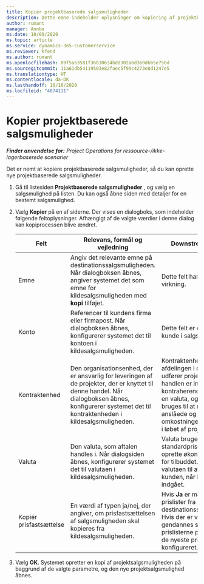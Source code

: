 ```yaml
---
title: Kopier projektbaserede salgsmuligheder
description: Dette emne indeholder oplysninger om kopiering af projektbaserede salgsmuligheder i Project Operations.
author: rumant
manager: Annbe
ms.date: 10/09/2020
ms.topic: article
ms.service: dynamics-365-customerservice
ms.reviewer: kfend
ms.author: rumant
ms.openlocfilehash: 89f5a63581f36b30634bdd302a6d360d6b5e75bd
ms.sourcegitcommit: 11a61db54119503e82faec5f99c4273e8d1247e5
ms.translationtype: HT
ms.contentlocale: da-DK
ms.lasthandoff: 10/16/2020
ms.locfileid: "4074111"
---
```

# <a name="copy-project-based-opportunities"></a>Kopier projektbaserede salgsmuligheder

_**Finder anvendelse for:** Project Operations for ressource-/ikke-lagerbaserede scenarier_


Det er nemt at kopiere projektbaserede salgsmuligheder, så du kan oprette nye projektbaserede salgsmuligheder. 

1. Gå til listesiden **Projektbaserede salgsmuligheder** , og vælg en salgsmulighed på listen. Du kan også åbne siden med detaljer for en bestemt salgsmulighed. 
2. Vælg **Kopier** på en af siderne. Der vises en dialogboks, som indeholder følgende feltoplysninger. Afhængigt af de valgte værdier i denne dialog kan kopiprocessen blive ændret.

    | **Felt** | **Relevans, formål og vejledning** | **Downstream-virkning** |
    | --- | --- | --- |
    | Emne | Angiv det relevante emne på destinationssalgsmuligheden. Når dialogboksen åbnes, angiver systemet det som emne for kildesalgsmuligheden med **kopi** tilføjet. | Dette felt har ingen afledt virkning. |
    | Konto | Referencer til kundens firma eller firmapost. Når dialogboksen åbnes, konfigurerer systemet det til kontoen i kildesalgsmuligheden. | Dette felt er den primære kunde i salgsmuligheden. |
    | Kontraktenhed | Den organisationsenhed, der er ansvarlig for leveringen af de projekter, der er knyttet til denne handel. Når dialogboksen åbnes, konfigurerer systemet det til kontraktenheden i kildesalgsmuligheden. | Kontraktenheden er afdelingen i det firma, der udfører projekterne, når handlen er indgået. Alle kontraherende enheder har en valuta, og denne valuta bruges til at rapportere de anslåede og faktiske omkostninger, der er påløbet i løbet af projektet. |
    | Valuta | Den valuta, som aftalen handles i. Når dialogsiden åbnes, konfigurerer systemet det til valutaen i kildesalgsmuligheden. | Valuta bruges til en standardprisliste og til at oprette økonomiske estimater for tilbuddet. Til sidst bruges valutaen til at fakturere kunden, når handlen er indgået. |
    | Kopiér prisfastsættelse | En værdi af typen ja/nej, der angiver, om prisfastsættelsen af salgsmuligheden skal kopieres fra kildesalgsmuligheden. | Hvis **Ja** er markeret, kopieres prislister fra kilden til destinationssalgsmuligheden. Hvis der er valgt **Nej** gendannes standarderne for prislisterne på baggrund af de nyeste prislister, der er konfigureret. |

3. Vælg **OK**. Systemet opretter en kopi af projektsalgsmuligheden på baggrund af de valgte parametre, og den nye projektsalgsmulighed åbnes.
